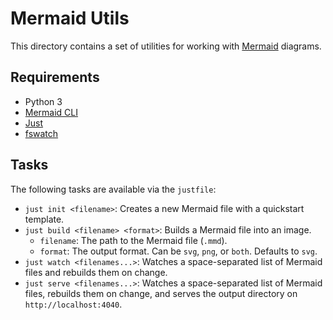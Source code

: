 # Mermaid Utils

This directory contains a set of utilities for working with [Mermaid](https://mermaid-js.github.io/mermaid/#/) diagrams.

## Requirements

- Python 3
- [Mermaid CLI](https://github.com/mermaid-js/mermaid-cli)
- [Just](https://github.com/casey/just)
- [fswatch](https://github.com/emcrisostomo/fswatch)

## Tasks

The following tasks are available via the `justfile`:

- `just init <filename>`: Creates a new Mermaid file with a quickstart template.
- `just build <filename> <format>`: Builds a Mermaid file into an image.
  - `filename`: The path to the Mermaid file (`.mmd`).
  - `format`: The output format. Can be `svg`, `png`, or `both`. Defaults to `svg`.
- `just watch <filenames...>`: Watches a space-separated list of Mermaid files and rebuilds them on change.
- `just serve <filenames...>`: Watches a space-separated list of Mermaid files, rebuilds them on change, and serves the output directory on `http://localhost:4040`.
